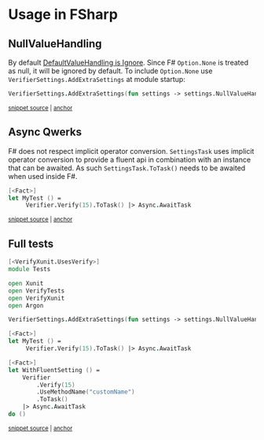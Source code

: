 <!--
GENERATED FILE - DO NOT EDIT
This file was generated by [MarkdownSnippets](https://github.com/SimonCropp/MarkdownSnippets).
Source File: /docs/mdsource/fsharp.source.md
To change this file edit the source file and then run MarkdownSnippets.
-->

# Usage in FSharp


## NullValueHandling

By default [DefaultValueHandling is Ignore](/docs/serializer-settings.md#default-settings). Since F# `Option.None` is treated as null, it will be ignored by default. To include `Option.None` use `VerifierSettings.AddExtraSettings` at module startup:

<!-- snippet: NullValueHandling -->
<a id='snippet-nullvaluehandling'></a>
```fs
VerifierSettings.AddExtraSettings(fun settings -> settings.NullValueHandling <- NullValueHandling.Include)
```
<sup><a href='/src/FSharpTests/Tests.fs#L9-L11' title='Snippet source file'>snippet source</a> | <a href='#snippet-nullvaluehandling' title='Start of snippet'>anchor</a></sup>
<!-- endSnippet -->


## Async Qwerks

F# does not respect implicit operator conversion. `SettingsTask` uses implicit operator conversion to provide a fluent api in combination with an instance that can be awaited. As such `SettingsTask.ToTask()` needs to be awaited when used inside F#.

<!-- snippet: FsTest -->
<a id='snippet-fstest'></a>
```fs
[<Fact>]
let MyTest () =
     Verifier.Verify(15).ToTask() |> Async.AwaitTask
```
<sup><a href='/src/FSharpTests/Tests.fs#L13-L17' title='Snippet source file'>snippet source</a> | <a href='#snippet-fstest' title='Start of snippet'>anchor</a></sup>
<!-- endSnippet -->


## Full tests

<!-- snippet: FSharpTests/Tests.fs -->
<a id='snippet-FSharpTests/Tests.fs'></a>
```fs
[<VerifyXunit.UsesVerify>]
module Tests

open Xunit
open VerifyTests
open VerifyXunit
open Argon

VerifierSettings.AddExtraSettings(fun settings -> settings.NullValueHandling <- NullValueHandling.Include)

[<Fact>]
let MyTest () =
     Verifier.Verify(15).ToTask() |> Async.AwaitTask

[<Fact>]
let WithFluentSetting () =
    Verifier
        .Verify(15)
        .UseMethodName("customName")
        .ToTask()
    |> Async.AwaitTask
do ()
```
<sup><a href='/src/FSharpTests/Tests.fs#L1-L22' title='Snippet source file'>snippet source</a> | <a href='#snippet-FSharpTests/Tests.fs' title='Start of snippet'>anchor</a></sup>
<!-- endSnippet -->
